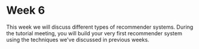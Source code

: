# Week 6

This week we will discuss different types of recommender systems.
During the tutorial meeting, you will build your very first recommender system using the techniques we've discussed in previous weeks.
